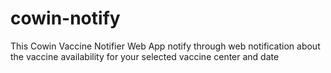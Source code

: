 # cowin-notify
This Cowin Vaccine Notifier Web App notify through web notification about the vaccine availability for your selected vaccine center and date
